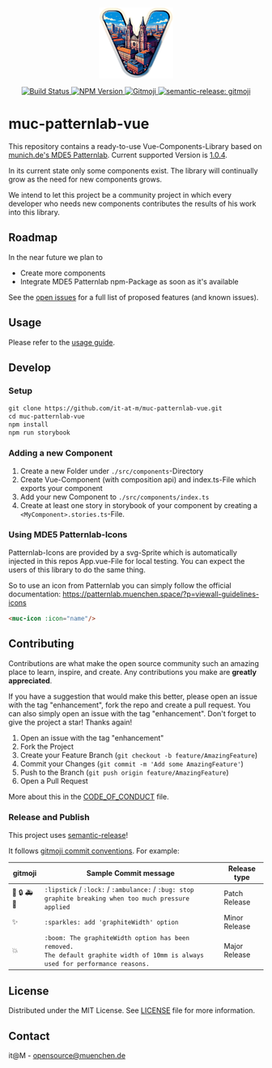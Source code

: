 <p align="center">
    <img height="140" src="docs/images/muc-patternlab.png" />
</p>


<p align="center">
	<a href="https://github.com/it-at-m/muc-patternlab-vue/actions/workflows/build.yaml?query=branch%3Amain">
		<img 
            alt="Build Status"
            src="https://img.shields.io/github/actions/workflow/status/it-at-m/muc-patternlab-vue/build.yaml"
        >
	</a>
	<a href="https://www.npmjs.com/package/@muenchen/muc-patternlab-vue/">
		<img 
            alt="NPM Version"
            src="https://img.shields.io/npm/v/%40muenchen%2Fmuc-patternlab-vue"
        >
	</a>
	<a href="https://gitmoji.dev">
		<img 
            alt="Gitmoji"
            src="https://img.shields.io/badge/gitmoji-%20😜%20😍-FFDD67.svg"
        >
	</a>
	<a href="https://github.com/semantic-release/semantic-release">
		<img 
            alt="semantic-release: gitmoji"
            src="https://img.shields.io/badge/semantic--release-gitmoji-e10079?logo=semantic-release"
        >
	</a>
</p>

# muc-patternlab-vue

This repository contains a ready-to-use Vue-Components-Library based
on [munich.de's MDE5 Patternlab](https://patternlab.muenchen.space/). Current supported Version
is [1.0.4](https://patternlab.muenchen.space/?p=documentation-changelog).

In its current state only some components exist. The library will continually grow as the need for new components grows.

We intend to let this project be a community project in which every developer who needs new components contributes the
results of his work into this library.

## Roadmap

In the near future we plan to

- Create more components
- Integrate MDE5 Patternlab npm-Package as soon as it's available

See the [open issues](https://github.com/it-at-m/muc-patternlab-vue/issues) for a full list of proposed features (and
known issues).

## Usage

Please refer to the [usage guide](https://it-at-m.github.io/muc-patternlab-vue/?path=/docs/getting-started--docs/).

## Develop

### Setup

```shell
git clone https://github.com/it-at-m/muc-patternlab-vue.git
cd muc-patternlab-vue
npm install
npm run storybook
```

### Adding a new Component

1. Create a new Folder under `./src/components`-Directory
2. Create Vue-Component (with composition api) and index.ts-File which exports your component
3. Add your new Component to `./src/components/index.ts`
4. Create at least one story in storybook of your component by creating a `<MyComponent>.stories.ts`-File.

### Using MDE5 Patternlab-Icons

Patternlab-Icons are provided by a svg-Sprite which is automatically injected in this repos App.vue-File for local
testing. You can expect the users of this library to do the same thing.

So to use an icon from Patternlab you can simply follow the official
documentation: https://patternlab.muenchen.space/?p=viewall-guidelines-icons

```html
<muc-icon :icon="name"/>
```

## Contributing

Contributions are what make the open source community such an amazing place to learn, inspire, and create. Any
contributions you make are **greatly appreciated**.

If you have a suggestion that would make this better, please open an issue with the tag "enhancement", fork the repo and
create a pull request. You can also simply open an issue with the tag "enhancement".
Don't forget to give the project a star! Thanks again!

1. Open an issue with the tag "enhancement"
2. Fork the Project
3. Create your Feature Branch (`git checkout -b feature/AmazingFeature`)
4. Commit your Changes (`git commit -m 'Add some AmazingFeature'`)
5. Push to the Branch (`git push origin feature/AmazingFeature`)
6. Open a Pull Request

More about this in the [CODE_OF_CONDUCT](/CODE_OF_CONDUCT.md) file.

### Release and Publish

This project uses [semantic-release](https://github.com/semantic-release/semantic-release)!

It follows [gitmoji commit conventions](https://gitmoji.dev/). For example:

| gitmoji                             | Sample Commit message                                                                                                               | Release type  |
|-------------------------------------|-------------------------------------------------------------------------------------------------------------------------------------|---------------|
| :lipstick: :lock: :ambulance: :bug: | `:lipstick` / `:lock:` / `:ambulance:` / `:bug: stop graphite breaking when too much pressure applied`                              | Patch Release |
| :sparkles:                          | `:sparkles: add 'graphiteWidth' option`                                                                                             | Minor Release |
| :boom:                              | `:boom: The graphiteWidth option has been removed.`<br>`The default graphite width of 10mm is always used for performance reasons.` | Major Release |

## License

Distributed under the MIT License. See [LICENSE](LICENSE) file for more information.

## Contact

it@M - opensource@muenchen.de
